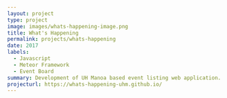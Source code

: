 ```yaml
---
layout: project
type: project
image: images/whats-happening-image.png
title: What's Happening
permalink: projects/whats-happening
date: 2017
labels:
  - Javascript
  - Meteor Framework
  - Event Board
summary: Development of UH Manoa based event listing web application.
projecturl: https://whats-happening-uhm.github.io/
---
```

